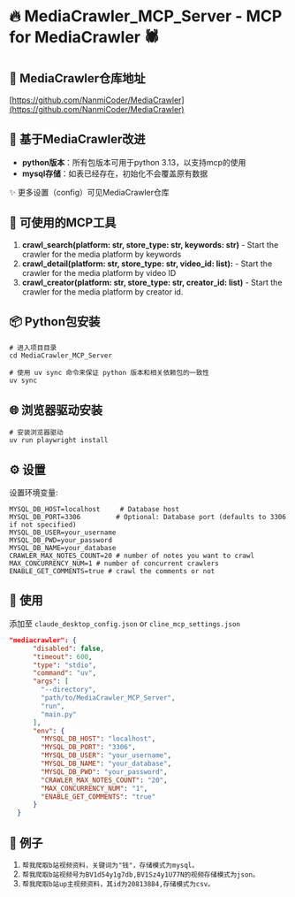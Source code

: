 # 🔥 MediaCrawler_MCP_Server - MCP for MediaCrawler 🕷️
## 🔗 MediaCrawler仓库地址
[https://github.com/NanmiCoder/MediaCrawler](https://github.com/NanmiCoder/MediaCrawler)
## 🔧  基于MediaCrawler改进
- **python版本**：所有包版本可用于python 3.13，以支持mcp的使用
- **mysql存储**：如表已经存在，初始化不会覆盖原有数据

✨ 更多设置（config）可见MediaCrawler仓库

## 🧰 可使用的MCP工具

1. **crawl_search(platform: str, store_type: str, keywords: str)** - Start the crawler for the media platform by keywords
2. **crawl_detail(platform: str, store_type: str, video_id: list):** - Start the crawler for the media platform by video ID
3. **crawl_creator(platform: str, store_type: str, creator_id: list)** - Start the crawler for the media platform by creator id.

## 📦 Python包安装
```shell
# 进入项目目录
cd MediaCrawler_MCP_Server

# 使用 uv sync 命令来保证 python 版本和相关依赖包的一致性
uv sync
```

## 🌐 浏览器驱动安装

```shell
# 安装浏览器驱动
uv run playwright install
```

## ⚙️ 设置

设置环境变量:
```shell
MYSQL_DB_HOST=localhost     # Database host
MYSQL_DB_PORT=3306         # Optional: Database port (defaults to 3306 if not specified)
MYSQL_DB_USER=your_username
MYSQL_DB_PWD=your_password
MYSQL_DB_NAME=your_database
CRAWLER_MAX_NOTES_COUNT=20 # number of notes you want to crawl
MAX_CONCURRENCY_NUM=1 # number of concurrent crawlers
ENABLE_GET_COMMENTS=true # crawl the comments or not
```

## 🚀 使用
添加至 `claude_desktop_config.json` or `cline_mcp_settings.json`

```json
"mediacrawler": {
      "disabled": false,
      "timeout": 600,
      "type": "stdio",
      "command": "uv",
      "args": [
        "--directory",
        "path/to/MediaCrawler_MCP_Server",
        "run",
        "main.py"
      ],
      "env": {
        "MYSQL_DB_HOST": "localhost",
        "MYSQL_DB_PORT": "3306",
        "MYSQL_DB_USER": "your_username",
        "MYSQL_DB_NAME": "your_database",
        "MYSQL_DB_PWD": "your_password",
        "CRAWLER_MAX_NOTES_COUNT": "20",
        "MAX_CONCURRENCY_NUM": "1",
        "ENABLE_GET_COMMENTS": "true"
      }
  }
```
## 🌰 例子

1. `帮我爬取b站视频资料，关键词为"钱"，存储模式为mysql。`
2. `帮我爬取b站视频号为BV1d54y1g7db,BV1Sz4y1U77N的视频存储模式为json。`
3. `帮我爬取b站up主视频资料，其id为20813884,存储模式为csv。`